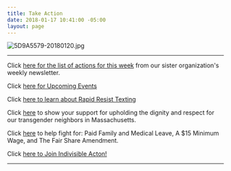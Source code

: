 ```yaml
---
title: Take Action
date: 2018-01-17 10:41:00 -05:00
layout: page
---
```


![5D9A5579-20180120.jpg](/uploads/5D9A5579-20180120.jpg)

---

Click [here for the list of actions for this week](https://docs.google.com/document/d/1c9noDp4crDN3kzDnXp6owDDsxNlR2XBBRXVmY0e4UxQ/edit?ts=5a5e9634) from our sister organization's weekly newsletter.

Click [here for Upcoming Events](http://www.indivisibleacton.org/events/upcoming-events.html)

Click [here to learn about Rapid Resist Texting](https://docs.google.com/forms/d/e/1FAIpQLSfZeZzukCxzvvDTDALdPk_NGqkbn5c1JLuFnC31f9tOSq7UpA/viewform)

Click [here](https://www.freedommassachusetts.org)  to show your support for upholding the dignity and respect for our transgender neighbors in Massachusetts.

Click [here](https://raiseupma.org) to help fight for: Paid Family and Medical Leave, A $15 Minimum Wage, and The Fair Share Amendment.


Click [here to Join Indivisible Acton!](https://actionnetwork.org/forms/join-indivisible-acton?source=direct_link&referrer=group-indivisible-acton)

---